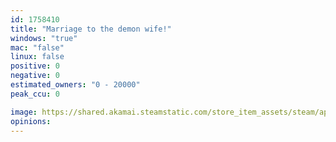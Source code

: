 ```yaml
---
id: 1758410
title: "Marriage to the demon wife!"
windows: "true"
mac: "false"
linux: false
positive: 0
negative: 0
estimated_owners: "0 - 20000"
peak_ccu: 0

image: https://shared.akamai.steamstatic.com/store_item_assets/steam/apps/1758410/header.jpg?t=1634742060
opinions:
---
```

